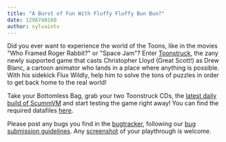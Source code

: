 ```yaml
---
title: "A Burst of Fun With Fluffy Fluffy Bun Bun?"
date: 1296740160
author: sylvaintv
---
```


Did you ever want to experience the world of the Toons, like in the movies "Who Framed Roger Rabbit?" or "Space Jam"? Enter [Toonstruck](http://en.wikipedia.org/wiki/Toonstruck), the zany newly supported game that casts Christopher Lloyd (Great Scott!) as Drew Blanc, a cartoon animator who lands in a place where anything is possible. With his sidekick Flux Wildly, help him to solve the tons of puzzles in order to get back home to the real world!

Take your Bottomless Bag, grab your two Toonstruck CDs, the [latest daily build of ScummVM](/downloads/#daily) and start testing the game right away! You can find the required datafiles [here](http://wiki.scummvm.org/index.php/Datafiles#Toonstruck).

Please post any bugs you find in the [bugtracker](http://bugs.scummvm.org/), following our [bug submission guidelines](/faq/#question.report-bugs). Any [screenshot](http://wiki.scummvm.org/index.php/Screenshots) of your playthrough is welcome.
